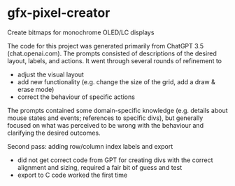 # gfx-pixel-creator
Create bitmaps for monochrome OLED/LC displays

The code for this project was generated primarily from ChatGPT 3.5 (chat.openai.com). The prompts consisted of descriptions of the desired layout, labels, and actions. It went through several rounds of refinement to 
* adjust the visual layout 
* add new functionality (e.g. change the size of the grid, add a draw & erase mode)
* correct the behaviour of specific actions

The prompts contained some domain-specific knowledge (e.g. details about mouse states and events; references to specific divs), but generally focused on what was perceived to be wrong with the behaviour and clarifying the desired outcomes.

Second pass: adding row/column index labels and export
* did not get correct code from GPT for creating divs with the correct alignment and sizing, required a fair bit of guess and test
* export to C code worked the first time

